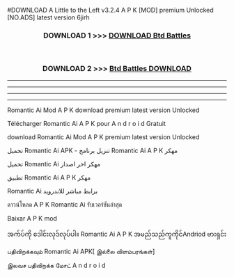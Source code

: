 #DOWNLOAD A Little to the Left v3.2.4 A P K [MOD] premium Unlocked [NO.ADS] latest version 6jirh 



<div align="center">

<h3>DOWNLOAD 1 >>> <a href="https://getmod1.web.app/?judule=Btd Battles">DOWNLOAD Btd Battles</a></h3><br>

<h3>DOWNLOAD 2 >>> <a href="https://getmod1.web.app/?judule=Btd Battles">Btd Battles DOWNLOAD </a></h3>

</div>


----------------------------------------------------------

----------------------------------------------------------

----------------------------------------------------------

----------------------------------------------------------


Romantic Ai  Mod A P K download premium latest version Unlocked

Télécharger  Romantic Ai  A P K pour A n d r o i d Gratuit

download Romantic Ai  Mod A P K premium latest version Unlocked

تحميل Romantic Ai  APK - تنزيل برنامج Romantic Ai  A P K مهكر

تحميل Romantic Ai  مهكر اخر اصدار

تطبيق Romantic Ai  A P K مهكر

Romantic Ai  برابط مباشر للاندرويد

ดาวน์โหลด A P K Romantic Ai  รับเวอร์ชันล่าสุด

Baixar A P K mod

အက်ပ်ကို ဒေါင်းလုဒ်လုပ်ပါ။ Romantic Ai  A P K အမည်သည်ကူကိုင်Andriod ဗားရှင်း

பதிவிறக்கவும் Romantic Ai  APK[ இல்லை விளம்பரங்கள்] 
 
இலவச பதிவிறக்க மோட் A n d r o i d



